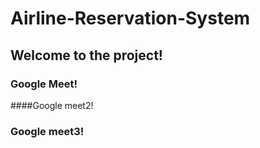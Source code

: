 # Airline-Reservation-System
## Welcome to the project!
### Google Meet!
####Google meet2!
### Google meet3!
